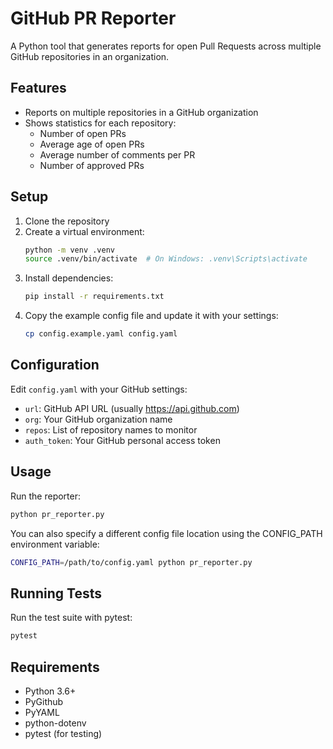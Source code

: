 # GitHub PR Reporter

A Python tool that generates reports for open Pull Requests across multiple GitHub repositories in an organization.

## Features

- Reports on multiple repositories in a GitHub organization
- Shows statistics for each repository:
  - Number of open PRs
  - Average age of open PRs
  - Average number of comments per PR
  - Number of approved PRs

## Setup

1. Clone the repository
2. Create a virtual environment:
   ```bash
   python -m venv .venv
   source .venv/bin/activate  # On Windows: .venv\Scripts\activate
   ```
3. Install dependencies:
   ```bash
   pip install -r requirements.txt
   ```
4. Copy the example config file and update it with your settings:
   ```bash
   cp config.example.yaml config.yaml
   ```

## Configuration

Edit `config.yaml` with your GitHub settings:
- `url`: GitHub API URL (usually https://api.github.com)
- `org`: Your GitHub organization name
- `repos`: List of repository names to monitor
- `auth_token`: Your GitHub personal access token

## Usage

Run the reporter:
```bash
python pr_reporter.py
```

You can also specify a different config file location using the CONFIG_PATH environment variable:
```bash
CONFIG_PATH=/path/to/config.yaml python pr_reporter.py
```

## Running Tests

Run the test suite with pytest:
```bash
pytest
```

## Requirements

- Python 3.6+
- PyGithub
- PyYAML
- python-dotenv
- pytest (for testing) 